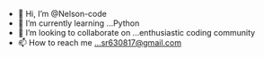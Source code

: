 - 👋 Hi, I’m @Nelson-code
- 🌱 I’m currently learning ...Python
- 💞️ I’m looking to collaborate on ...enthusiastic coding community
- 📫 How to reach me ...sr630817@gmail.com

<!---
Nelson-code/Nelson-code is a ✨ special ✨ repository because its `README.md` (this file) appears on your GitHub profile.
You can click the Preview link to take a look at your changes.
--->
